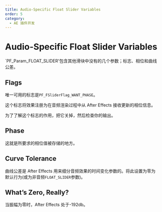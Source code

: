 ```yaml
---
title: Audio-Specific Float Slider Variables
order: 5
category:
  - AE 插件开发
---
```


# Audio-Specific Float Slider Variables

`PF_Param_FLOAT_SLIDER'包含其他滑块中没有的几个参数；标志、相位和曲线公差。

## Flags

唯一可用的标志是`PF_FSliderFlag_WANT_PHASE`。

这个标志将效果注册为在音频渲染过程中从 After Effects 接收更新的相位信息。

为了了解这个标志的作用，把它关掉，然后检查你的输出。

## Phase

这就是所要求的相位值被存储的地方。

## Curve Tolerance

曲线公差是 After Effects 用来细分音频效果的时间变化参数的。将此设置为零为默认行为(或为非音频`FLOAT_SLIDER`参数)。

## What’s Zero, Really?

当振幅为零时，After Effects 处于-192db。
